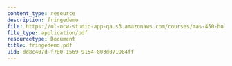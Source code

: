 ```yaml
---
content_type: resource
description: fringedemo
file: https://ol-ocw-studio-app-qa.s3.amazonaws.com/courses/mas-450-holographic-imaging-spring-2003/dd8c407df78015699154803d071984ff_fringedemo.pdf
file_type: application/pdf
resourcetype: Document
title: fringedemo.pdf
uid: dd8c407d-f780-1569-9154-803d071984ff
---
```

